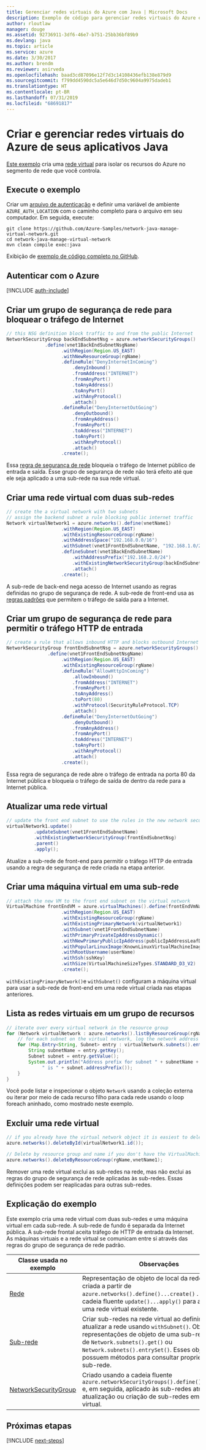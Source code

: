 ```yaml
---
title: Gerenciar redes virtuais do Azure com Java | Microsoft Docs
description: Exemplo de código para gerenciar redes virtuais do Azure em seu código Java
author: rloutlaw
manager: douge
ms.assetid: 92736911-3df6-46e7-b751-25bb36bf89b9
ms.devlang: java
ms.topic: article
ms.service: azure
ms.date: 3/30/2017
ms.author: brendm
ms.reviewer: asirveda
ms.openlocfilehash: baad3cd87096e12f7d3c14108436efb138e879d9
ms.sourcegitcommit: f799dd4590dc5a5e646d7d50c9604a9975dadeb1
ms.translationtype: HT
ms.contentlocale: pt-BR
ms.lasthandoff: 07/31/2019
ms.locfileid: "68691817"
---
```

# <a name="create-and-manage-azure-virtual-networks-from-your-java-apps"></a>Criar e gerenciar redes virtuais do Azure de seus aplicativos Java

[Este exemplo](https://github.com/Azure-Samples/network-java-manage-virtual-network) cria uma [rede virtual](https://docs.microsoft.com/azure/virtual-network/virtual-networks-overview) para isolar os recursos do Azure no segmento de rede que você controla.

## <a name="run-the-sample"></a>Execute o exemplo

Criar um [arquivo de autenticação](https://github.com/Azure/azure-sdk-for-java/blob/master/AUTH.md) e definir uma variável de ambiente `AZURE_AUTH_LOCATION` com o caminho completo para o arquivo em seu computador. Em seguida, execute:

```
git clone https://github.com/Azure-Samples/network-java-manage-virtual-network.git
cd network-java-manage-virtual-network
mvn clean compile exec:java
```

Exibição de [exemplo de código completo no GitHub](https://github.com/Azure-Samples/network-java-manage-virtual-network/blob/master/src/main/java/com/microsoft/azure/management/network/samples/ManageVirtualNetwork.java).

## <a name="authenticate-with-azure"></a>Autenticar com o Azure

[!INCLUDE [auth-include](includes/java-auth-include.md)]

## <a name="create-a-network-security-group-to-block-internet-traffic"></a>Criar um grupo de segurança de rede para bloquear o tráfego de Internet

```java
// this NSG definition block traffic to and from the public Internet
NetworkSecurityGroup backEndSubnetNsg = azure.networkSecurityGroups()
              .define(vnet1BackEndSubnetNsgName)
                    .withRegion(Region.US_EAST)
                    .withNewResourceGroup(rgName)
                    .defineRule("DenyInternetInComing")
                        .denyInbound()
                        .fromAddress("INTERNET")
                        .fromAnyPort()
                        .toAnyAddress()
                        .toAnyPort()
                        .withAnyProtocol()
                        .attach()
                    .defineRule("DenyInternetOutGoing")
                        .denyOutbound()
                        .fromAnyAddress()
                        .fromAnyPort()
                        .toAddress("INTERNET")
                        .toAnyPort()
                        .withAnyProtocol()
                        .attach()
                    .create();
```

Essa [regra de segurança de rede](https://docs.microsoft.com/azure/virtual-network/virtual-networks-nsg) bloqueia o tráfego de Internet público de entrada e saída. Esse grupo de segurança de rede não terá efeito até que ele seja aplicado a uma sub-rede na sua rede virtual.

## <a name="create-a-virtual-network-with-two-subnets"></a>Criar uma rede virtual com duas sub-redes

```java
// create the a virtual network with two subnets
// assign the backend subnet a rule blocking public internet traffic
Network virtualNetwork1 = azure.networks().define(vnetName1)
                    .withRegion(Region.US_EAST)
                    .withExistingResourceGroup(rgName)
                    .withAddressSpace("192.168.0.0/16")
                    .withSubnet(vnet1FrontEndSubnetName, "192.168.1.0/24")
                    .defineSubnet(vnet1BackEndSubnetName)
                        .withAddressPrefix("192.168.2.0/24")
                        .withExistingNetworkSecurityGroup(backEndSubnetNsg)
                        .attach()
                    .create();
```

A sub-rede de back-end nega acesso de Internet usando as regras definidas no grupo de segurança de rede. A sub-rede de front-end usa as [regras padrões](https://docs.microsoft.com/azure/virtual-network/virtual-networks-nsg) que permitem o tráfego de saída para a Internet.

## <a name="create-a-network-security-group-to-allow-inbound-http-traffic"></a>Criar um grupo de segurança de rede para permitir o tráfego HTTP de entrada
```java
// create a rule that allows inbound HTTP and blocks outbound Internet traffic
NetworkSecurityGroup frontEndSubnetNsg = azure.networkSecurityGroups()
               .define(vnet1FrontEndSubnetNsgName)
                    .withRegion(Region.US_EAST)
                    .withExistingResourceGroup(rgName)
                    .defineRule("AllowHttpInComing")
                        .allowInbound()
                        .fromAddress("INTERNET")
                        .fromAnyPort()
                        .toAnyAddress()
                        .toPort(80)
                        .withProtocol(SecurityRuleProtocol.TCP)
                        .attach()
                    .defineRule("DenyInternetOutGoing")
                        .denyOutbound()
                        .fromAnyAddress()
                        .fromAnyPort()
                        .toAddress("INTERNET")
                        .toAnyPort()
                        .withAnyProtocol()
                        .attach()
                    .create();
```

Essa regra de segurança de rede abre o tráfego de entrada na porta 80 da Internet pública e bloqueia o tráfego de saída de dentro da rede para a Internet pública. 

## <a name="update-a-virtual-network"></a>Atualizar uma rede virtual
```java
// update the front end subnet to use the rules in the new network security group
virtualNetwork1.update()
          .updateSubnet(vnet1FrontEndSubnetName)
          .withExistingNetworkSecurityGroup(frontEndSubnetNsg)
          .parent()
          .apply();
```

Atualize a sub-rede de front-end para permitir o tráfego HTTP de entrada usando a regra de segurança de rede criada na etapa anterior.

## <a name="create-a-virtual-machine-on-a-subnet"></a>Criar uma máquina virtual em uma sub-rede
```java
// attach the new VM to the front end subnet on the virtual network
VirtualMachine frontEndVM = azure.virtualMachines().define(frontEndVmName)
                    .withRegion(Region.US_EAST)
                    .withExistingResourceGroup(rgName)
                    .withExistingPrimaryNetwork(virtualNetwork1) 
                    .withSubnet(vnet1FrontEndSubnetName)
                    .withPrimaryPrivateIpAddressDynamic()
                    .withNewPrimaryPublicIpAddress(publicIpAddressLeafDnsForFrontEndVm)
                    .withPopularLinuxImage(KnownLinuxVirtualMachineImage.UBUNTU_SERVER_16_04_LTS)
                    .withRootUsername(userName)
                    .withSsh(sshKey)
                    .withSize(VirtualMachineSizeTypes.STANDARD_D3_V2)
                    .create();
```

`withExistingPrimaryNetwork()`e `withSubnet()` configuram a máquina virtual para usar a sub-rede de front-end em uma rede virtual criada nas etapas anteriores.

## <a name="list-virtual-networks-in-a-resource-group"></a>Lista as redes virtuais em um grupo de recursos
```java
// iterate over every virtual network in the resource group 
for (Network virtualNetwork : azure.networks().listByResourceGroup(rgName)) {
    // for each subnet on the virtual network, log the network address prefix 
    for (Map.Entry<String, Subnet> entry : virtualNetwork.subnets().entrySet()) {
        String subnetName = entry.getKey();
        Subnet subnet = entry.getValue();
        System.out.println("Address prefix for subnet " + subnetName + 
             " is " + subnet.addressPrefix());
    }
}
```       

Você pode listar e inspecionar o objeto `Network` usando a coleção externa ou iterar por meio de cada recurso filho para cada rede usando o loop foreach aninhado, como mostrado neste exemplo.

## <a name="delete-a-virtual-network"></a>Excluir uma rede virtual
```java
// if you already have the virtual network object it is easiest to delete by ID
azure.networks().deleteById(virtualNetwork1.id());

// Delete by resource group and name if you don't have the VirtualMachine object
azure.networks().deleteByResourceGroup(rgName,vnetName1);
```

Remover uma rede virtual exclui as sub-redes na rede, mas não exclui as regras do grupo de segurança de rede aplicadas às sub-redes. Essas definições podem ser reaplicadas para outras sub-redes.

## <a name="sample-explanation"></a>Explicação do exemplo

Este exemplo cria uma rede virtual com duas sub-redes e uma máquina virtual em cada sub-rede. A sub-rede de fundo é separada da Internet pública. A sub-rede frontal aceita tráfego de HTTP de entrada da Internet. As máquinas virtuais e a rede virtual se comunicam entre si através das regras do grupo de segurança de rede padrão.

| Classe usada no exemplo | Observações
|-------|-------|
| [Rede](https://docs.microsoft.com/java/api/com.microsoft.azure.management.network._network) | Representação de objeto de local da rede virtual criada a partir de `azure.networks().define()...create()` . Use a cadeia fluente `update()...apply()` para atualizar uma rede virtual existente.
| [Sub-rede](https://docs.microsoft.com/java/api/com.microsoft.azure.management.network._subnet) | Criar sub-redes na rede virtual ao definir ou atualizar a rede usando `withSubnet()`. Obter representações de objeto de uma sub-rede a partir de `Network.subnets().get()` ou `Network.subnets().entrySet()`. Esses objetos possuem métodos para consultar propriedades de sub-rede.
| [NetworkSecurityGroup](https://docs.microsoft.com/java/api/com.microsoft.azure.management.network._network_security_group) | Criado usando a cadeia fluente `azure.networkSecurityGroups().define()...create()` e, em seguida, aplicado às sub-redes através da atualização ou criação de sub-redes em uma rede virtual. 

## <a name="next-steps"></a>Próximas etapas

[!INCLUDE [next-steps](includes/java-next-steps.md)]